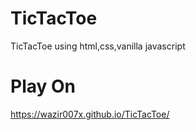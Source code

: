 # TicTacToe
TicTacToe using html,css,vanilla javascript

# Play On
 https://wazir007x.github.io/TicTacToe/

